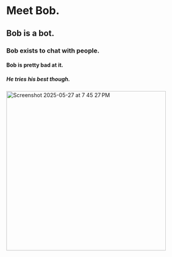 # Meet Bob.
## Bob is a bot.
### Bob exists to chat with people.
#### Bob is pretty bad at it.
##### He tries his best though.
<img width="418" alt="Screenshot 2025-05-27 at 7 45 27 PM" src="https://github.com/user-attachments/assets/310046c6-4343-4a31-9f4b-ae1174d29868" />
